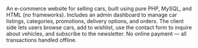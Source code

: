 An e-commerce website for selling cars, built using pure PHP, MySQL, and HTML (no frameworks). Includes an admin dashboard to manage car listings, categories, promotions, delivery options, and orders. The client side lets users browse cars, add to wishlist, use the contact form to inquire about vehicles, and subscribe to the newsletter. No online payment — all transactions handled offline.

